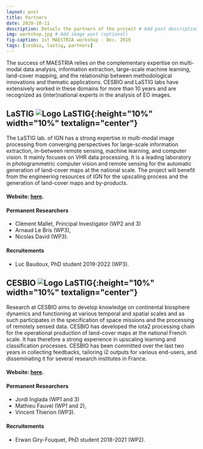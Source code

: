 ```yaml
---
layout: post
title: Partners
date: 2020-10-11
description: Details the partners of the project # Add post description (optional)
img: workshop.jpg # Add image post (optional)
fig-caption: 1st MAESTRIA workshop - Dec. 2019
tags: [cesbio, lastig, partners]
---
```


The success of MAESTRIA relies on the complementary expertise on multi-modal data analysis, information extraction, large-scale machine learning, land-cover mapping, and the relationship between methodological innovations and thematic applications. CESBIO and LaSTIG labs have extensively worked in these domains for more than 10 years and are recognized as (inter)national experts in the analysis of EO images.

## LaSTIG ![Logo LaSTIG]({{site.baseurl}}/assets/img/logo_lastig.png){:height="10%" width="10%" textalign="center"}
The LaSTIG lab. of IGN has a strong expertise in multi-modal image processing from converging
perspectives for large-scale information extraction, in-between remote sensing, machine learning, and
computer vision. It mainly focuses on VHR data processing. It is a leading laboratory in photogrammetric
computer vision and remote sensing for the automatic generation of land-cover maps at the national
scale. The project will benefit from the engineering resources of IGN for the upscaling process and
the generation of land-cover maps and by-products.

#### Website: <a href="https://www.umr-lastig.fr/" target="_blank"> here</a>.

#### Permanent Researchers
<ul>
  <li> Clément Mallet, Principal Investigator (WP2 and 3) </li>
  <li> Arnaud Le Bris (WP3), </li>
  <li> Nicolas David (WP3). </li> 
  </ul>
  
#### Recruitements
<ul>
  <li> Luc Baudoux, PhD student 2019-2022 (WP3).
  </li>
</ul>

## CESBIO ![Logo LaSTIG]({{site.baseurl}}/assets/img/logo_cesbio.jpg){:height="10%" width="10%" textalign="center"}
Research at CESBIO aims to develop knowledge on continental biosphere dynamics and functioning at
various temporal and spatial scales and as such participates in the specification of space missions and the
processing of remotely sensed data. CESBIO has developed the iota2 processing chain for the operational production of
land-cover maps at the national French scale. It has therefore a strong experience in upscaling learning
and classification processes. CESBIO has been committed over the last two years in collecting feedbacks,
tailoring i2 outputs for various end-users, and disseminating it for several research institutes in France.

#### Website: <a href="https://www.cesbio.cnrs.fr/" target="_blank"> here</a>.

#### Permanent Researchers
<ul>
  <li> Jordi Inglada (WP1 and 3) </li>
  <li> Mathieu Fauvel (WP1 and 2), </li>
  <li> Vincent Thierion (WP3). </li> 
  </ul>
 
#### Recruitements
<ul>
  <li> Erwan Giry-Fouquet, PhD student 2018-2021 (WP2).
  </li>
</ul>
